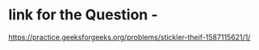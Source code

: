 # link for the Question - 

https://practice.geeksforgeeks.org/problems/stickler-theif-1587115621/1/